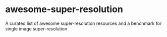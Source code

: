 # awesome-super-resolution
A curated list of awesome super-resolution resources and a benchmark for single image super-resolution
